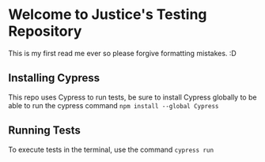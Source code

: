 # Welcome to Justice's Testing Repository

This is my first read me ever so please forgive formatting mistakes. :D

## Installing Cypress
This repo uses Cypress to run tests, be sure to install Cypress globally to be able to run the cypress command
`npm install --global Cypress`

## Running Tests
To execute tests in the terminal, use the command `cypress run`